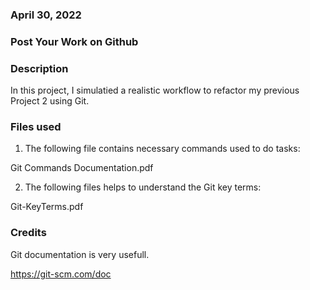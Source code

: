 ### April 30, 2022


### Post Your Work on Github


### Description
In this project, I simulatied a realistic workflow to refactor my previous Project 2 using Git.

### Files used
1. The following file contains necessary commands used to do tasks:

Git Commands Documentation.pdf


2. The following files helps to understand the Git key terms:

Git-KeyTerms.pdf


### Credits
Git documentation is very usefull. 

https://git-scm.com/doc

